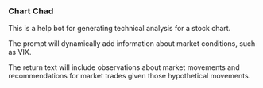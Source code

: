 ### Chart Chad

This is a help bot for generating technical analysis for a stock chart.

The prompt will dynamically add information about market conditions, such as VIX.

The return text will include observations about market movements and recommendations
for market trades given those hypothetical movements.
